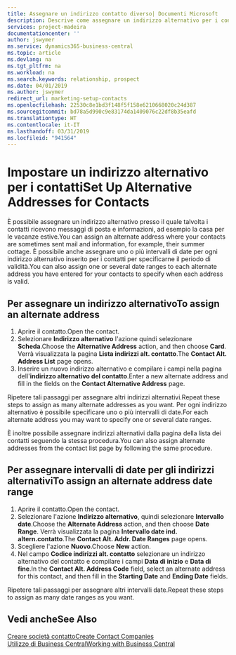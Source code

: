 ```yaml
---
title: Assegnare un indirizzo contatto diverso| Documenti Microsoft
description: Descrive come assegnare un indirizzo alternativo per i contatti o potenziali clienti, dove inviare talvolta le informazioni.
services: project-madeira
documentationcenter: ''
author: jswymer
ms.service: dynamics365-business-central
ms.topic: article
ms.devlang: na
ms.tgt_pltfrm: na
ms.workload: na
ms.search.keywords: relationship, prospect
ms.date: 04/01/2019
ms.author: jswymer
redirect_url: marketing-setup-contacts
ms.openlocfilehash: 22530c8e1bd3f148f5f158e6210668020c24d387
ms.sourcegitcommit: bd78a5d990c9e83174da1409076c22df8b35eafd
ms.translationtype: HT
ms.contentlocale: it-IT
ms.lasthandoff: 03/31/2019
ms.locfileid: "941564"
---
```

# <a name="set-up-alternative-addresses-for-contacts"></a><span data-ttu-id="2c733-103">Impostare un indirizzo alternativo per i contatti</span><span class="sxs-lookup"><span data-stu-id="2c733-103">Set Up Alternative Addresses for Contacts</span></span>
<span data-ttu-id="2c733-104">È possibile assegnare un indirizzo alternativo presso il quale talvolta i contatti ricevono messaggi di posta e informazioni, ad esempio la casa per le vacanze estive.</span><span class="sxs-lookup"><span data-stu-id="2c733-104">You can assign an alternate address where your contacts are sometimes sent mail and information, for example, their summer cottage.</span></span> <span data-ttu-id="2c733-105">È possibile anche assegnare uno o più intervalli di date per ogni indirizzo alternativo inserito per i contatti per specificarne il periodo di validità.</span><span class="sxs-lookup"><span data-stu-id="2c733-105">You can also assign one or several date ranges to each alternate address you have entered for your contacts to specify when each address is valid.</span></span>

## <a name="to-assign-an-alternate-address"></a><span data-ttu-id="2c733-106">Per assegnare un indirizzo alternativo</span><span class="sxs-lookup"><span data-stu-id="2c733-106">To assign an alternate address</span></span>
1. <span data-ttu-id="2c733-107">Aprire il contatto.</span><span class="sxs-lookup"><span data-stu-id="2c733-107">Open the contact.</span></span>
2. <span data-ttu-id="2c733-108">Selezionare **Indirizzo alternativo** l'azione quindi selezionare **Scheda**.</span><span class="sxs-lookup"><span data-stu-id="2c733-108">Choose the **Alternative Address** action, and then choose **Card**.</span></span> <span data-ttu-id="2c733-109">Verrà visualizzata la pagina **Lista indirizzi alt. contatto**.</span><span class="sxs-lookup"><span data-stu-id="2c733-109">The **Contact Alt. Address List** page opens.</span></span>
3. <span data-ttu-id="2c733-110">Inserire un nuovo indirizzo alternativo e compilare i campi nella pagina dell'**indirizzo alternativo del contatto**.</span><span class="sxs-lookup"><span data-stu-id="2c733-110">Enter a new alternate address and fill in the fields on the **Contact Alternative Address** page.</span></span>

<span data-ttu-id="2c733-111">Ripetere tali passaggi per assegnare altri indirizzi alternativi.</span><span class="sxs-lookup"><span data-stu-id="2c733-111">Repeat these steps to assign as many alternate addresses as you want.</span></span> <span data-ttu-id="2c733-112">Per ogni indirizzo alternativo è possibile specificare uno o più intervalli di date.</span><span class="sxs-lookup"><span data-stu-id="2c733-112">For each alternate address you may want to specify one or several date ranges.</span></span>

<span data-ttu-id="2c733-113">È inoltre possibile assegnare indirizzi alternativi dalla pagina della lista dei contatti seguendo la stessa procedura.</span><span class="sxs-lookup"><span data-stu-id="2c733-113">You can also assign alternate addresses from the contact list page by following the same procedure.</span></span>

## <a name="to-assign-an-alternate-address-date-range"></a><span data-ttu-id="2c733-114">Per assegnare intervalli di date per gli indirizzi alternativi</span><span class="sxs-lookup"><span data-stu-id="2c733-114">To assign an alternate address date range</span></span>
1. <span data-ttu-id="2c733-115">Aprire il contatto.</span><span class="sxs-lookup"><span data-stu-id="2c733-115">Open the contact.</span></span>
2. <span data-ttu-id="2c733-116">Selezionare l'azione **Indirizzo alternativo**, quindi selezionare **Intervallo date**.</span><span class="sxs-lookup"><span data-stu-id="2c733-116">Choose the **Alternate Address** action, and then choose **Date Range**.</span></span> <span data-ttu-id="2c733-117">Verrà visualizzata la pagina **Intervallo date ind. altern.contatto**.</span><span class="sxs-lookup"><span data-stu-id="2c733-117">The **Contact Alt. Addr. Date Ranges** page opens.</span></span>
3. <span data-ttu-id="2c733-118">Scegliere l'azione **Nuovo**.</span><span class="sxs-lookup"><span data-stu-id="2c733-118">Choose **New** action.</span></span>
4. <span data-ttu-id="2c733-119">Nel campo **Codice indirizzi alt. contatto** selezionare un indirizzo alternativo del contatto e compilare i campi **Data di inizio** e **Data di fine**.</span><span class="sxs-lookup"><span data-stu-id="2c733-119">In the **Contact Alt. Address Code** field, select an alternate address for this contact, and then fill in the **Starting Date** and **Ending Date** fields.</span></span>

<span data-ttu-id="2c733-120">Ripetere tali passaggi per assegnare altri intervalli date.</span><span class="sxs-lookup"><span data-stu-id="2c733-120">Repeat these steps to assign as many date ranges as you want.</span></span>

## <a name="see-also"></a><span data-ttu-id="2c733-121">Vedi anche</span><span class="sxs-lookup"><span data-stu-id="2c733-121">See Also</span></span>
[<span data-ttu-id="2c733-122">Creare società contatto</span><span class="sxs-lookup"><span data-stu-id="2c733-122">Create Contact Companies</span></span>](marketing-create-contact-companies.md)  
[<span data-ttu-id="2c733-123">Utilizzo di Business Central</span><span class="sxs-lookup"><span data-stu-id="2c733-123">Working with Business Central</span></span>](ui-work-product.md)
